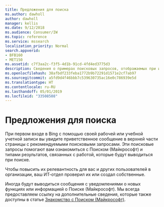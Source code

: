 ```yaml
---
title: Предложения для поиска
ms.author: dawholl
author: dawholl
manager: kellis
ms.date: 9/12/2018
ms.audience: Consumer/IW
ms.topic: reference
ms.service: mssearch
localization_priority: Normal
search.appverid:
- BFB160
- MET150
ms.assetid: c7f3aa2c-f3f5-4d1b-91cd-4fd4ed3775d3
description: Сведения о примерах поисковых запросов, отображаемых при использовании Поиска (Майкрософт)
ms.openlocfilehash: 38afbdf233feba1772b9b72291d1571e2cf7ab97
ms.sourcegitcommit: a5fd9d4f46bbb7c539630735ac16e0c786939e5d
ms.translationtype: HT
ms.contentlocale: ru-RU
ms.lasthandoff: 05/01/2019
ms.locfileid: "33508508"
---
```

# <a name="suggested-searches"></a>Предложения для поиска

При первом входе в Bing с помощью своей рабочей или учебной учетной записи вы увидите приветственное сообщение в верхней части страницы с рекомендуемыми поисковыми запросами. Эти поисковые запросы помогают вам ознакомиться с Поиском (Майкрософт) и типами результатов, связанных с работой, которые будут выводиться при поиске.
  
Чтобы повысить их релевантность для вас и других пользователей в организации, ваш ИТ-отдел проверил их или создал собственные.
  
Иногда будут выводиться сообщения с уведомлениями о новых функциях или информацией о Поиске (Майкрософт). Мы всегда предоставляем ссылку на дополнительные сведения, которые также доступны в статье [Знакомство с Поиском (Майкрософт)](https://www.bing.com/business/explore). 

  

